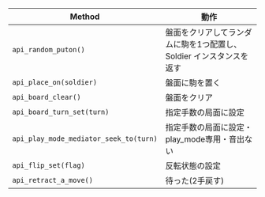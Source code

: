 | Method                                 | 動作                                                                |
|----------------------------------------|---------------------------------------------------------------------|
| `api_random_puton()`                   | 盤面をクリアしてランダムに駒を1つ配置し、Soldier インスタンスを返す |
| `api_place_on(soldier)`                | 盤面に駒を置く                                                      |
| `api_board_clear()`                    | 盤面をクリア                                                        |
| `api_board_turn_set(turn)`             | 指定手数の局面に設定                                                |
| `api_play_mode_mediator_seek_to(turn)` | 指定手数の局面に設定・play_mode専用・音出ない                       |
| `api_flip_set(flag)`                   | 反転状態の設定                                                      |
| `api_retract_a_move()`                 | 待った(2手戻す)                                                     |

